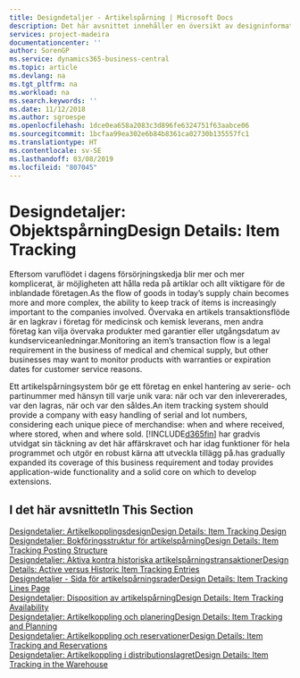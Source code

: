 ```yaml
---
title: Designdetaljer - Artikelspårning | Microsoft Docs
description: Det här avsnittet innehåller en översikt av designinformation för artikelspårning.
services: project-madeira
documentationcenter: ''
author: SorenGP
ms.service: dynamics365-business-central
ms.topic: article
ms.devlang: na
ms.tgt_pltfrm: na
ms.workload: na
ms.search.keywords: ''
ms.date: 11/12/2018
ms.author: sgroespe
ms.openlocfilehash: 1dce0ea658a2083c3d896fe6324751f63aabce06
ms.sourcegitcommit: 1bcfaa99ea302e6b84b8361ca02730b135557fc1
ms.translationtype: HT
ms.contentlocale: sv-SE
ms.lasthandoff: 03/08/2019
ms.locfileid: "807045"
---
```

# <a name="design-details-item-tracking"></a><span data-ttu-id="3ebea-103">Designdetaljer: Objektspårning</span><span class="sxs-lookup"><span data-stu-id="3ebea-103">Design Details: Item Tracking</span></span>
<span data-ttu-id="3ebea-104">Eftersom varuflödet i dagens försörjningskedja blir mer och mer komplicerat, är möjligheten att hålla reda på artiklar och allt viktigare för de inblandade företagen.</span><span class="sxs-lookup"><span data-stu-id="3ebea-104">As the flow of goods in today’s supply chain becomes more and more complex, the ability to keep track of items is increasingly important to the companies involved.</span></span> <span data-ttu-id="3ebea-105">Övervaka en artikels transaktionsflöde är en lagkrav i företag för medicinsk och kemisk leverans, men andra företag kan vilja övervaka produkter med garantier eller utgångsdatum av kundserviceanledningar.</span><span class="sxs-lookup"><span data-stu-id="3ebea-105">Monitoring an item’s transaction flow is a legal requirement in the business of medical and chemical supply, but other businesses may want to monitor products with warranties or expiration dates for customer service reasons.</span></span>  

<span data-ttu-id="3ebea-106">Ett artikelspårningsystem bör ge ett företag en enkel hantering av serie- och partinummer med hänsyn till varje unik vara: när och var den inlevererades, var den lagras, när och var den såldes.</span><span class="sxs-lookup"><span data-stu-id="3ebea-106">An item tracking system should provide a company with easy handling of serial and lot numbers, considering each unique piece of merchandise: when and where received, where stored, when and where sold.</span></span> [!INCLUDE[d365fin](includes/d365fin_md.md)] <span data-ttu-id="3ebea-107">har gradvis utvidgat sin täckning av det här affärskravet och har idag funktioner för hela programmet och utgör en robust kärna att utveckla tillägg på.</span><span class="sxs-lookup"><span data-stu-id="3ebea-107">has gradually expanded its coverage of this business requirement and today provides application-wide functionality and a solid core on which to develop extensions.</span></span>  

## <a name="in-this-section"></a><span data-ttu-id="3ebea-108">I det här avsnittet</span><span class="sxs-lookup"><span data-stu-id="3ebea-108">In This Section</span></span>  
[<span data-ttu-id="3ebea-109">Designdetaljer: Artikelkopplingsdesign</span><span class="sxs-lookup"><span data-stu-id="3ebea-109">Design Details: Item Tracking Design</span></span>](design-details-item-tracking-design.md)  
[<span data-ttu-id="3ebea-110">Designdetaljer: Bokföringsstruktur för artikelspårning</span><span class="sxs-lookup"><span data-stu-id="3ebea-110">Design Details: Item Tracking Posting Structure</span></span>](design-details-item-tracking-posting-structure.md)  
[<span data-ttu-id="3ebea-111">Designdetaljer: Aktiva kontra historiska artikelspårningstransaktioner</span><span class="sxs-lookup"><span data-stu-id="3ebea-111">Design Details: Active versus Historic Item Tracking Entries</span></span>](design-details-active-versus-historic-item-tracking-entries.md)  
[<span data-ttu-id="3ebea-112">Designdetaljer - Sida för artikelspårningsrader</span><span class="sxs-lookup"><span data-stu-id="3ebea-112">Design Details: Item Tracking Lines Page</span></span>](design-details-item-tracking-lines-window.md)  
[<span data-ttu-id="3ebea-113">Designdetaljer: Disposition av artikelspårning</span><span class="sxs-lookup"><span data-stu-id="3ebea-113">Design Details: Item Tracking Availability</span></span>](design-details-item-tracking-availability.md)  
[<span data-ttu-id="3ebea-114">Designdetaljer: Artikelkoppling och planering</span><span class="sxs-lookup"><span data-stu-id="3ebea-114">Design Details: Item Tracking and Planning</span></span>](design-details-item-tracking-and-planning.md)  
[<span data-ttu-id="3ebea-115">Designdetaljer: Artikelkoppling och reservationer</span><span class="sxs-lookup"><span data-stu-id="3ebea-115">Design Details: Item Tracking and Reservations</span></span>](design-details-item-tracking-and-reservations.md)  
[<span data-ttu-id="3ebea-116">Designdetaljer: Artikelkoppling i distributionslagret</span><span class="sxs-lookup"><span data-stu-id="3ebea-116">Design Details: Item Tracking in the Warehouse</span></span>](design-details-item-tracking-in-the-warehouse.md)
